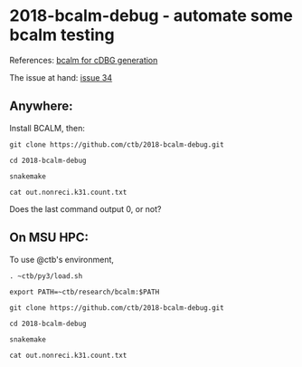 # 2018-bcalm-debug - automate some bcalm testing

References: [bcalm for cDBG generation](https://github.com/GATB/bcalm)

The issue at hand: [issue 34](https://github.com/GATB/bcalm/issues/34)

## Anywhere:

Install BCALM, then:

```
git clone https://github.com/ctb/2018-bcalm-debug.git

cd 2018-bcalm-debug

snakemake

cat out.nonreci.k31.count.txt
```

Does the last command output 0, or not?

## On MSU HPC:

To use @ctb's environment,

```
. ~ctb/py3/load.sh

export PATH=~ctb/research/bcalm:$PATH

git clone https://github.com/ctb/2018-bcalm-debug.git

cd 2018-bcalm-debug

snakemake

cat out.nonreci.k31.count.txt
```

